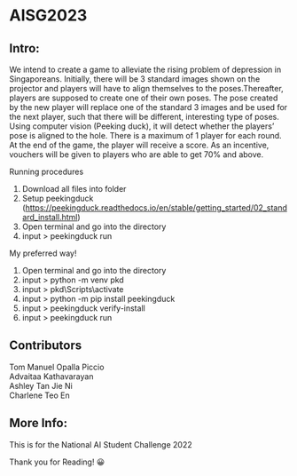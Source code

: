 # AISG2023

## Intro:
We intend to create a game to alleviate the rising problem of depression in Singaporeans. Initially, there will be 3 standard images shown on the projector and players will have to align themselves to the poses.Thereafter, players are supposed to create one of their own poses. The pose created by the new player will replace one of the standard 3 images and be used for the next player, such that there will be different, interesting type of poses. Using computer vision (Peeking duck), it will detect whether the players’ pose is aligned to the hole. There is a maximum of 1 player for each round. At the end of the game, the player will receive a score. As an incentive, vouchers will be given to players who are able to get 70% and above.

Running procedures
1. Download all files into folder
2. Setup peekingduck (https://peekingduck.readthedocs.io/en/stable/getting_started/02_standard_install.html)
3. Open terminal and go into the directory
4. input \> peekingduck run

My preferred way!
1. Open terminal and go into the directory
2. input \> python -m venv pkd
3. input \> pkd\Scripts\activate
4. input \> python -m pip install peekingduck
4. input \> peekingduck verify-install
5. input \> peekingduck run

## Contributors
Tom Manuel Opalla Piccio <br />
Advaitaa Kathavarayan <br />
Ashley Tan Jie Ni<br />
Charlene Teo En<br />


## More Info:
This is for the National AI Student Challenge 2022

Thank you for Reading! :grinning:
